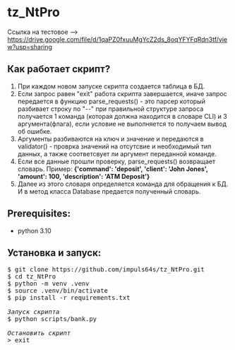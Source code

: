 # tz_NtPro
Ссылка на тестовое --> https://drive.google.com/file/d/1qaPZ0fxuuMgYcZ2ds_8oqYFYFqRdn3tf/view?usp=sharing  

## Как работает скрипт?
1) При каждом новом запуске скрипта создается таблица в БД.
2) Если запрос равен "exit" работа скрипта завершается, иначе запрос передается в функцию parse_requests() - это парсер который разбивает строку по "--" при правильной структуре запроса получается 1 команда (которая должна находится в словаре CLI)  и 3 аргумента(флага), если условие не выполняется то получаем вывод об ошибке.
3) Аргументы разбиваются на ключ и значение  и передаются в validator() - проврка значений на отсутсвие и необходимый тип данных, а также соответсвует ли аргумент переданной команде.
4) Если все данные прошли проверку, parse_requests() возвращает словарь. Пример: <b>{'command': 'deposit', 'client': 'John Jones', 'amount': 100, 'description': 'ATM Deposit'}</b>
5) Далее из этого словаря определяется команда для обращения к БД. И в метод класса Database предается полученный словарь.

## Prerequisites:
* python 3.10

## Установка и запуск:  
<pre>
$ git clone https://github.com/impuls64s/tz_NtPro.git
$ cd tz_NtPro
$ python -m venv .venv
$ source .venv/bin/activate
$ pip install -r requirements.txt

<i>Запуск скрипта</i>
$ python scripts/bank.py

<i>Остановить скрипт</i>
> exit
</pre>
